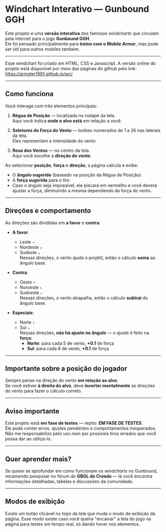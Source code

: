 # Windchart Interativo — Gunbound GGH

Este projeto é uma **versão interativa** dos famosos *windcharts* que circulam pela internet para o jogo **Gunbound GGH**.  
Ele foi pensado principalmente para **treino com o Mobile Armor**, mas pode ser útil para outros mobiles também.

---

Esse windchart foi criado em HTML, CSS e Javascript.
A versão online do projeto está disponível por meio das páginas do github pelo link: https://armster1991.github.io/wc/

---

## Como funciona

Você interage com três elementos principais:

1. **Régua de Posição** — localizada no rodapé da tela.  
   Aqui você indica **onde o alvo está** em relação a você.

2. **Seletores de Força do Vento** — botões numerados de 1 a 26 nas laterais da tela.  
   Eles representam a intensidade do vento.

3. **Rosa dos Ventos** — no centro da tela.  
   Aqui você escolhe a **direção do vento**.

Ao selecionar **posição**, **força** e **direção**, a página calcula e exibe:

- O **ângulo sugerido** (baseado na posição da Régua de Posição)
- A **força sugerida** para o tiro
- Caso o angulo seja impossível, ele piscará em vermelho e você deverá ajustar a força, diminuindo a mesma dependendo da força do vento.

---

## Direções e comportamento

As direções são divididas em **a favor** e **contra**:

- **A favor**:  
  - Leste `→`  
  - Nordeste `↗`  
  - Sudeste `↘`  
  Nessas direções, o vento ajuda o projétil, então o cálculo **soma** ao ângulo base.

- **Contra**:  
  - Oeste `←`  
  - Noroeste `↖`  
  - Sudoeste `↙`  
  Nessas direções, o vento atrapalha, então o cálculo **subtrai** do ângulo base.

- **Especiais**:  
  - Norte `↑`  
  - Sul `↓`  
  Nessas direções, **não há ajuste no ângulo** — o ajuste é feito na **força**:
    - **Norte**: para cada 5 de vento, **+0.1** de força  
    - **Sul**: para cada 8 de vento, **+0.1** de força

---

## Importante sobre a posição do jogador

Sempre pense na direção do vento **em relação ao alvo**.  
Se você estiver **à direita do alvo**, deve **inverter mentalmente** as direções do vento para fazer o cálculo correto.

---

## Aviso importante

Este projeto está **em fase de testes** — repito: **EM FASE DE TESTES**.  
Ele pode conter erros, ajustes pendentes e comportamentos inesperados.  
Não me responsabilizo pelo uso nem por possíveis tiros errados que você possa dar ao utilizá-lo.

---

## Quer aprender mais?

Se quiser se aprofundar em como funcionam os *windcharts* no Gunbound, recomendo pesquisar no fórum do **GBGL do Creedo** — lá você encontra informações detalhadas, tabelas e discussões da comunidade.

---

## Modos de exibição

Existe um botão clicável no topo da tela que muda o modo de exibição da página.
Esse modo existe caso você queira "encaixar" a tela do jogo na página para testes em tempo real, só dando hover nos elementos.



